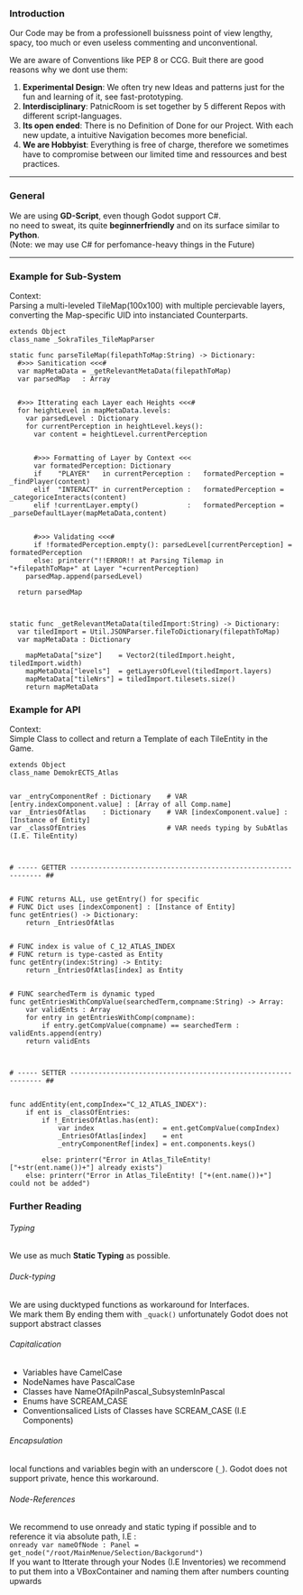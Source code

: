 ### Introduction
Our Code may be from a professionell buissness point of view lengthy, spacy, too much or even useless commenting and unconventional.  
  
We are aware of Conventions like PEP 8 or CCG. Buit there are good reasons why we dont use them:
1. **Experimental Design**: We often try new Ideas and patterns just for the fun and learning of it, see fast-prototyping.  
2. **Interdisciplinary**: PatnicRoom is set together by 5 different Repos with different script-languages.
3. **Its open ended**: There is no Definition of Done for our Project. With each new update, a intuitive Navigation becomes more beneficial.
4. **We are Hobbyist**: Everything is free of charge, therefore we sometimes have to compromise between our limited time and ressources and best practices.  
  
---
  
### General

We are using **GD-Script**, even though Godot support C#.  
no need to sweat, its quite **beginnerfriendly** and on its surface similar to **Python**.  
(Note: we may use C# for perfomance-heavy things in the Future)

  
---
  
### Example for Sub-System 
Context:   
Parsing a multi-leveled TileMap(100x100) with multiple percievable layers, converting the Map-specific UID into instanciated Counterparts.
````
extends Object
class_name _SokraTiles_TileMapParser

static func parseTileMap(filepathToMap:String) -> Dictionary:
  #>>> Sanitication <<<#
  var mapMetaData = _getRelevantMetaData(filepathToMap)
  var parsedMap   : Array

  
  #>>> Itterating each Layer each Heights <<<#
  for heightLevel in mapMetaData.levels:
    var parsedLevel : Dictionary
    for currentPerception in heightLevel.keys():
      var content = heightLevel.currentPerception


      #>>> Formatting of Layer by Context <<<
      var formatedPerception: Dictionary
      if    "PLAYER"   in currentPerception :   formatedPerception = _findPlayer(content)
      elif  "INTERACT" in currentPerception :   formatedPerception = _categoriceInteracts(content)
      elif !currentLayer.empty()            :   formatedPerception = _parseDefaultLayer(mapMetaData,content)
      

      #>>> Validating <<<#
      if !formatedPerception.empty(): parsedLevel[currentPerception] = formatedPerception
      else: printerr("!!ERROR!! at Parsing Tilemap in "+filepathToMap+" at Layer "+currentPerception)   
    parsedMap.append(parsedLevel)
      
  return parsedMap



static func _getRelevantMetaData(tiledImport:String) -> Dictionary:
  var tiledImport = Util.JSONParser.fileToDictionary(filepathToMap)
  var mapMetaData : Dictionary

	mapMetaData["size"]    = Vector2(tiledImport.height, tiledImport.width)
	mapMetaData["levels"]  = getLayersOfLevel(tiledImport.layers)
	mapMetaData["tileNrs"] = tiledImport.tilesets.size()
	return mapMetaData
````
  


### Example for API 
Context:  
Simple Class to collect and return a Template of each TileEntity in the Game.
````
extends Object
class_name DemokrECTS_Atlas


var _entryComponentRef : Dictionary    # VAR [entry.indexComponent.value] : [Array of all Comp.name]   
var _EntriesOfAtlas    : Dictionary    # VAR [indexComponent.value] : [Instance of Entity]             
var _classOfEntries                    # VAR needs typing by SubAtlas (I.E. TileEntity)                


  
# ----- GETTER --------------------------------------------------------------- ##


# FUNC returns ALL, use getEntry() for specific            
# FUNC Dict uses [indexComponent] : [Instance of Entity]   
func getEntries() -> Dictionary: 
	return _EntriesOfAtlas 


# FUNC index is value of C_12_ATLAS_INDEX   
# FUNC return is type-casted as Entity      
func getEntry(index:String) -> Entity: 
	return _EntriesOfAtlas[index] as Entity


# FUNC searchedTerm is dynamic typed   
func getEntriesWithCompValue(searchedTerm,compname:String) -> Array:
	var validEnts : Array
	for entry in getEntriesWithComp(compname):
		if entry.getCompValue(compname) == searchedTerm : validEnts.append(entry) 
	return validEnts



# ----- SETTER --------------------------------------------------------------- ##


func addEntity(ent,compIndex="C_12_ATLAS_INDEX"):
	if ent is _classOfEntries:
		if !_EntriesOfAtlas.has(ent):
			var index                 = ent.getCompValue(compIndex)
			_EntriesOfAtlas[index]    = ent
			_entryComponentRef[index] = ent.components.keys()
		
		else: printerr("Error in Atlas_TileEntity! ["+str(ent.name())+"] already exists")
	else: printerr("Error in Atlas_TileEntity! ["+(ent.name())+"] could not be added")
````


### Further Reading

###### Typing 
We use as much **Static Typing** as possible.

###### Duck-typing  
We are using ducktyped functions as workaround for Interfaces.  
We mark them By ending them with ``_quack()``
unfortunately Godot does not support abstract classes

###### Capitalication  
* Variables have CamelCase  
* NodeNames have PascalCase
* Classes have NameOfApiInPascal_SubsystemInPascal  
* Enums have SCREAM_CASE
* Conventionsaliced Lists of Classes have SCREAM_CASE (I.E Components)

###### Encapsulation  
local functions and variables begin with an underscore (``_``).
Godot does not support private, hence this workaround.

###### Node-References  
We recommend to use onready and static typing if possible and to reference it via absolute path, I.E :  
``onready var nameOfNode : Panel = get_node("/root/MainMenue/Selection/Backgorund")``   
If you want to Itterate through your Nodes (I.E Inventories) we recommend to put them into a VBoxContainer and naming them after numbers counting upwards






